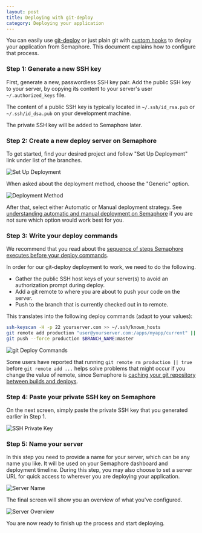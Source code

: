 ```yaml
---
layout: post
title: Deploying with git-deploy
category: Deploying your application
---
```


You can easily use [git-deploy](https://github.com/mislav/git-deploy) or just
plain git with [custom
hooks](http://git-scm.com/book/en/Customizing-Git-Git-Hooks) to deploy your
application from Semaphore. This document explains how to configure that
process.

### Step 1: Generate a new SSH key

First, generate a new, passwordless SSH key pair. Add the public SSH key to your
server, by copying its content to your server's user `~/.authorized_keys` file.

The content of a public SSH key is typically located in `~/.ssh/id_rsa.pub` or
`~/.ssh/id_dsa.pub` on your development machine.

The private SSH key will be added to Semaphore later.

### Step 2: Create a new deploy server on Semaphore

To get started, find your desired project and follow "Set Up Deployment" link
under list of the branches.

<img src="/docs/assets/img/deploying-with-git-deploy/set-up-deployment.png" alt="Set Up Deployment" class="img-responsive img-bordered">

When asked about the deployment method, choose the "Generic" option.

<img src="/docs/assets/img/deployment-method.png" alt="Deployment Method" class="img-responsive img-bordered">

After that, select either Automatic or Manual deployment strategy. See
[understanding automatic and manual deployment on
Semaphore](/docs/understanding-automatic-and-manual-deployment.html) if you are
not sure which option would work best for you.

### Step 3: Write your deploy commands

We recommend that you read about the [sequence of steps Semaphore executes
before your deploy commands](/docs/deploy-sequence.html).

In order for our git-deploy deployment to work, we need to do the following.

- Gather the public SSH host keys of your server(s) to avoid an authorization
prompt during deploy.
- Add a git remote to where you are about to push your code on the server.
- Push to the branch that is currently checked out in to remote.

This translates into the following deploy commands (adapt to your values):

```bash
ssh-keyscan -H -p 22 yourserver.com >> ~/.ssh/known_hosts
git remote add production "user@yourserver.com:/apps/myapp/current" || true
git push --force production $BRANCH_NAME:master
```

<img src="/docs/assets/img/deploying-with-git-deploy/git-deploy-commands.png" alt="git Deploy Commands" class="img-responsive img-bordered">

Some users have reported that running `git remote rm production || true` before
`git remote add ...` helps solve problems that might occur if you change the
value of remote, since Semaphore is [caching your git repository between builds
and deploys](/docs/caching-between-builds.html).

### Step 4: Paste your private SSH key on Semaphore

On the next screen, simply paste the private SSH key that you generated earlier
in Step 1.

<img src="/docs/assets/img/deploying-with-git-deploy/ssh-private-key.png" alt="SSH Private Key" class="img-responsive img-bordered">

### Step 5: Name your server

In this step you need to provide a name for your server, which can be any name
you like. It will be used on your Semaphore dashboard and deployment timeline.
During this step, you may also choose to set a server URL for quick access to
wherever you are deploying your application.

<img src="/docs/assets/img/deploying-with-git-deploy/server-name.png" alt="Server Name" class="img-responsive img-bordered">

The final screen will show you an overview of what you've configured.

<img src="/docs/assets/img/deploying-with-git-deploy/server-overview.png" alt="Server Overview" class="img-responsive img-bordered">

You are now ready to finish up the process and start deploying.
